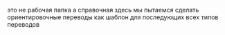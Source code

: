 это не рабочая папка а справочная
здесь мы пытаемся сделать ориентировочные переводы
как шаблон для последующих всех типов переводов

